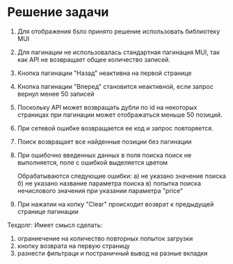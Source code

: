 # Решение задачи

1. Для отображения бsло принято решение использовать библиотеку MUI
2. Для пагинации не использовалась стандартная пагинация MUI, так как API не возвращает общее количество записей.
3. Кнопка пагинации "Назад" неактивна на первой странице
4. Кнопка пагинации "Вперед" становится неактивной, если запрос вернул менее 50 записей
5. Поскольку API может возвращать дубли по id на некоторых страницах при пагинации может отображаться меньше 50 позиций.
6. При сетевой ошибке возвращается ее код и запрос повторяется.
7. Поиск возвращает все найденные позиции без пагинации
8. При ошибочно введенных данных в поля поиска поиск не выполняется, поле с ошибкой выделяется цветом
   
   Обрабатываются следующие ошибки:
   а) не указано значение поиска
   б) не указано название параметра поиска
   в) попытка поиска нечислового значения при указании параметра "price"

9) При нажатии на копку "Clear" происходит возврат к предыдущей странице пагинации

Техдолг:
Имеет смысл сделать:

1. ограниечение на количество повторных попыток загрузки
2. кнопку возврата на первую страницу
3. разнести фильтраци и постраничный вывод на разные вкладки
